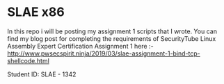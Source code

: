 # SLAE x86
In this repo i will be posting my assignment 1 scripts that I wrote.
You can find my blog post for completing the requirements of SecurityTube Linux Assembly Expert Certification Assignment 1 here :- 
http://www.pwsecspirit.ninja/2019/03/slae-assignment-1-bind-tcp-shellcode.html

Student ID: SLAE - 1342
